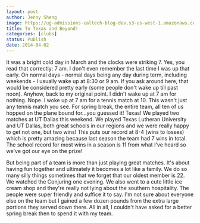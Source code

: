 ```yaml
---
layout: post
author: Jenny Sheng
image: https://ug-admissions-caltech-blog-dev.s3-us-west-1.amazonaws.com/old_pictures/caltech_as_it_happens/6a0105349b8251970b01a5118eadc7970c.jpg
title: To Texas and Beyond! 
categories: [clubs]
status: Publish
date: 2014-04-02
---
```


It was a bright cold day in March and the clocks were striking 7. Yes, you read that correctly: 7 am. I don't even remember the last time I was up that early. On normal days - normal days being any day during term, including weekends - I usually wake up at 8:30 or 9 am. If you ask around here, that would be considered pretty early (some people don't wake up till past noon). Anyhow, back to my original point. I didn't wake up at 7 am for nothing. Nope. I woke up at 7 am for a tennis match at 10. This wasn't just any tennis match you see. For spring break, the entire team, all ten of us hopped on the plane bound for...you guessed it! Texas!
We played two matches at UT Dallas this weekend. We played Texas Lutheran University and UT Dallas, both great schools in our regions and we were really happy to get not one, but two wins! This puts our record at 8-4 (wins to losses) which is pretty amazing because last season the team had 7 wins in total. The school record for most wins in a season is 11 from what I've heard so we've got our eye on the prize!

But being part of a team is more than just playing great matches. It's about having fun together and ultimately it becomes a lot like a family. We do so many silly things sometimes that we forget that our oldest member is 22. We watched the Conjuring one evening. We also went to a cute little ice cream shop and they're really not lying about the southern hospitality. The people were super friendly and suffice it to say. I'm not sure about everyone else on the team but I gained a few dozen pounds from the extra large portions they served down there. All in all, I couldn't have asked for a better spring break then to spend it with my team.

